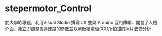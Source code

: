 # stepermotor_Control
於大學時專題，利用Visual Studio 撰寫 C# 並與 Arduino 互相傳輸．開發了人機介面，能立即調整馬達速度的參數並以利後續處理CCD所拍攝的照片去做分析．
